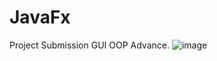 # JavaFx
Project Submission GUI OOP Advance.
![image](https://github.com/MinhSpaceX/JavaFx/assets/126952602/c3493d2e-346a-48c0-8a9d-54af1ab092a4)
